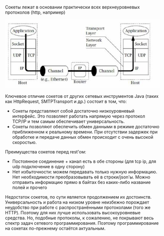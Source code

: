 Сокеты лежат в основании практически всех верхнеуровневых протоколов (http, например)

<img src="img/scheme.png" style="width: 600px;">

Ключевое отличие сокетов от других сетевых инструментов Java (таких как HttpRequest, SMTPTransport и др.) состоит в том, что:
- Сокеты представляют собой достаточно низкоуровневый интерфейс.
Это позволяет работать напрямую через протокол TCP/IP и тем самым обеспечивает универсальность.
- Сокеты позволяют обеспечить обмен данными в режиме достаточно приближенном к реальному времени.
При отсутствии задержек при обработке и передаче данных обмен происходит с очень высокой скоростью.

Преимущества сокетов перед rest'ом:
- Постоянное соединение + канал есть в обе стороны (для tcp ip, для udp подключение в одну сторону)
- Нет избыточности: можем передавать только нужную информацию. Нет необходимости преобразовывать её в строки/json'ы. Можно отправить информацию прямо в байтах без каких-либо название полей и прочего


Недостаток сокетов, по сути является продолжением их достоинств.  
Универсальность и работа на низком уровне неизбежно порождает неудобство при работе с распространёнными протоколами (того же HTTP). 
Поэтому для них лучше использовать высокоуровневые средства. 
Но, подобные протоколы, к сожалению, не покрывают весь спектр задач сетевого программирования. 
Поэтому программирование на сокетах по-прежнему остаётся актуальным.
